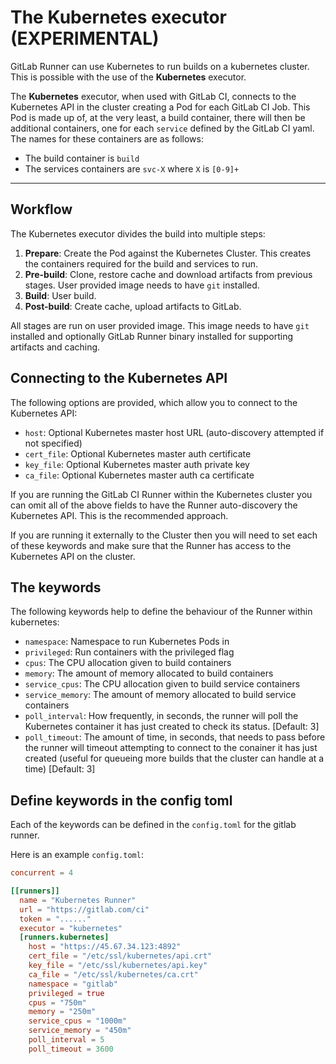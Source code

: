 # The Kubernetes executor (**EXPERIMENTAL**)

GitLab Runner can use Kubernetes to run builds on a kubernetes cluster. This is
possible with the use of the **Kubernetes** executor.

The **Kubernetes** executor, when used with GitLab CI, connects to the Kubernetes
API in the cluster creating a Pod for each GitLab CI Job. This Pod is made
up of, at the very least, a build container, there will
then be additional containers, one for each `service` defined by the GitLab CI
yaml. The names for these containers are as follows:

- The build container is `build`
- The services containers are `svc-X` where `X` is `[0-9]+`

---

<!-- START doctoc generated TOC please keep comment here to allow auto update -->
<!-- DON'T EDIT THIS SECTION, INSTEAD RE-RUN doctoc TO UPDATE -->

<!-- END doctoc generated TOC please keep comment here to allow auto update -->

## Workflow

The Kubernetes executor divides the build into multiple steps:

1. **Prepare**: Create the Pod against the Kubernetes Cluster.
	This creates the containers required for the build and services to run.
1. **Pre-build**: Clone, restore cache and download artifacts from previous
   stages.
   User provided image needs to have `git` installed.
1. **Build**: User build.
1. **Post-build**: Create cache, upload artifacts to GitLab.

All stages are run on user provided image. 
This image needs to have `git` installed and optionally
GitLab Runner binary installed for supporting artifacts and caching.

## Connecting to the Kubernetes API

The following options are provided, which allow you to connect to the Kubernetes API:

- `host`: Optional Kubernetes master host URL (auto-discovery attempted if not specified)
- `cert_file`: Optional Kubernetes master auth certificate
- `key_file`: Optional Kubernetes master auth private key
- `ca_file`: Optional Kubernetes master auth ca certificate

If you are running the GitLab CI Runner within the Kubernetes cluster you can omit
all of the above fields to have the Runner auto-discovery the Kubernetes API. This
is the recommended approach.

If you are running it externally to the Cluster then you will need to set each
of these keywords and make sure that the Runner has access to the Kubernetes API
on the cluster.

## The keywords

The following keywords help to define the behaviour of the Runner within kubernetes:

- `namespace`: Namespace to run Kubernetes Pods in
- `privileged`: Run containers with the privileged flag
- `cpus`: The CPU allocation given to build containers
- `memory`: The amount of memory allocated to build containers
- `service_cpus`: The CPU allocation given to build service containers
- `service_memory`: The amount of memory allocated to build service containers
- `poll_interval`: How frequently, in seconds, the runner will poll the Kubernetes container it has just created to check its status. [Default: 3]
- `poll_timeout`: The amount of time, in seconds, that needs to pass before the runner will timeout attempting to connect to the conainer it has just created (useful for queueing more builds that the cluster can handle at a time) [Default: 3]

## Define keywords in the config toml

Each of the keywords can be defined in the `config.toml` for the gitlab runner.

Here is an example `config.toml`:

```toml
concurrent = 4

[[runners]]
  name = "Kubernetes Runner"
  url = "https://gitlab.com/ci"
  token = "......"
  executor = "kubernetes"
  [runners.kubernetes]
    host = "https://45.67.34.123:4892"
    cert_file = "/etc/ssl/kubernetes/api.crt"
    key_file = "/etc/ssl/kubernetes/api.key"
    ca_file = "/etc/ssl/kubernetes/ca.crt"
    namespace = "gitlab"
    privileged = true
    cpus = "750m"
    memory = "250m"
    service_cpus = "1000m"
    service_memory = "450m"
    poll_interval = 5
    poll_timeout = 3600
```
